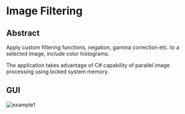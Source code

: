# Image Filtering

## Abstract 

Apply custom filtering functions, negation, gamma correction etc. to a selected image, include color histograms.

The application takes advantage of C# capability of parallel image processing using locked system memory.
## GUI
![example1](https://github.com/macinn/CG-Filtering/assets/118574079/5cc4b938-1699-49c5-9549-32dedf5f6e9c)
